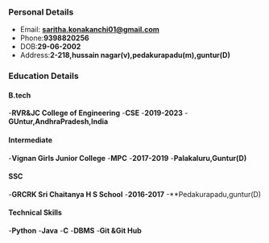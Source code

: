 ### Personal Details
- Email: **saritha.konakanchi01@gmail.com**
- Phone:**9398820256**
- DOB:**29-06-2002**
- Address:**2-218,hussain nagar(v),pedakurapadu(m),guntur(D)**

### Education Details
#### B.tech
  -**RVR&JC College of Engineering**
  -**CSE**
  -**2019-2023**
  -**GUntur,AndhraPradesh,India**
  
#### Intermediate
  -**Vignan Girls Junior College**
  -**MPC**
  -**2017-2019**
  -**Palakaluru,Guntur(D)**
  
#### SSC
  -**GRCRK Sri Chaitanya H S School**
  -**2016-2017**
  -**Pedakurapadu,guntur(D)
#### Technical Skills
  -**Python**
  -**Java**
  -**C**
  -**DBMS**
  -**Git &Git Hub**
